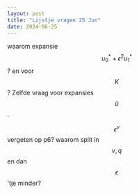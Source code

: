 ```yaml
---
layout: post
title: "Lijstje vragen 25 Jun"
date: 2024-06-25
---
```

waarom expansie $$u^*_0+\epsilon^2 u^*_1$$? en voor $$K$$? 
Zelfde vraag voor expansies $$\hat u$$. 

$$\epsilon^\nu$$ vergeten op p6?
waarom split in $$v,q$$ en dan $$\epsilon$$'tje minder?
